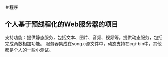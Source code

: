 ＃程序
## 个人基于预线程化的Web服务器的项目
支持功能：提供静态服务，包括文本、图片、音频、视频等。提供动态服务，包括完成两数相加功能。
服务器集成在song.c源文件中，动态支持在cgi-bin中，其他都是个人的一些小测试。
